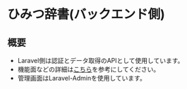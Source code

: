 # ひみつ辞書(バックエンド側)

## 概要
- Laravel側は認証とデータ取得のAPIとして使用しています。
- 機能面などの詳細は[こちら](https://github.com/bolorea2300/Dictionary_Nuxt.js)を参考にしてください。
- 管理画面はLaravel-Adminを使用しています。
